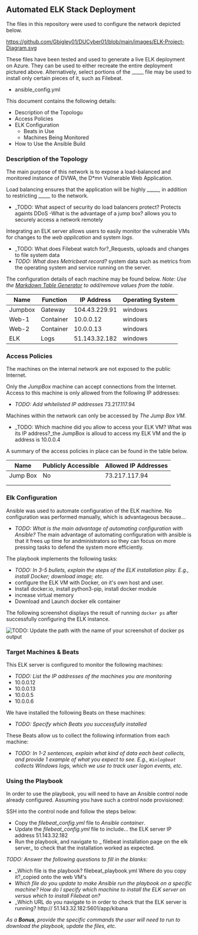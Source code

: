 ## Automated ELK Stack Deployment

The files in this repository were used to configure the network depicted below.

https://github.com/Gbigley01/DUCyber01/blob/main/images/ELK-Project-Diagram.svg

These files have been tested and used to generate a live ELK deployment on Azure. They can be used to either recreate the entire deployment pictured above. Alternatively, select portions of the _____ file may be used to install only certain pieces of it, such as Filebeat.

  - ansible_config.yml

This document contains the following details:
- Description of the Topologu
- Access Policies
- ELK Configuration
  - Beats in Use
  - Machines Being Monitored
- How to Use the Ansible Build


### Description of the Topology

The main purpose of this network is to expose a load-balanced and monitored instance of DVWA, the D*mn Vulnerable Web Application.

Load balancing ensures that the application will be highly _____, in addition to restricting _____ to the network.
- _TODO: What aspect of security do load balancers protect?  Protects againts DDoS
-What is the advantage of a jump box? allows you to securely access a network remotely 

Integrating an ELK server allows users to easily monitor the vulnerable VMs for changes to the _web application_ and system _logs_.
- _TODO: What does Filebeat watch for?_Requests, uploads and changes to file system data
- _TODO: What does Metricbeat record?_ system data such as metrics from the operating system and service running on the server.

The configuration details of each machine may be found below.
_Note: Use the [Markdown Table Generator](http://www.tablesgenerator.com/markdown_tables) to add/remove values from the table_.

| Name        | Function      | IP Address        | Operating System     |
|---------    |-----------    |---------------    |------------------    |
| Jumpbox     | Gateway       | 104.43.229.91     | windows              |
| Web-1       | Container     | 10.0.0.12         | windows              |
| Web-2       | Container     | 10.0.0.13         | windows              |
| ELK         | Logs          | 51.143.32.182     | windows              |

### Access Policies

The machines on the internal network are not exposed to the public Internet. 

Only the _JumpBox_ machine can accept connections from the Internet. Access to this machine is only allowed from the following IP addresses:
- _TODO: Add whitelisted IP addresses_ 73.217.117.94

Machines within the network can only be accessed by _The Jump Box VM_.
- _TODO: Which machine did you allow to access your ELK VM? What was its IP address?_the JumpBox is alloud to access my ELK VM and the ip address is 10.0.0.4

A summary of the access policies in place can be found in the table below.

| Name     | Publicly Accessible | Allowed IP Addresses |
|----------|---------------------|----------------------|
| Jump Box | No              |              73.217.117.94    |
|          |                     |                      |
|          |                     |                      |

### Elk Configuration

Ansible was used to automate configuration of the ELK machine. No configuration was performed manually, which is advantageous because...
- _TODO: What is the main advantage of automating configuration with Ansible?_ The main advantage of automating configuration with ansible is that it frees up time for andministrators so they can focus on more pressing tasks to defend the system more efficiently. 

The playbook implements the following tasks:
- _TODO: In 3-5 bullets, explain the steps of the ELK installation play. E.g., install Docker; download image; etc._
- configure the ELK VM with Docker, on it's own host and user.
- Install docker.io, install python3-pip, install docker module
- increase virtual memory
- Download and Launch docker elk container

The following screenshot displays the result of running `docker ps` after successfully configuring the ELK instance.

![TODO: Update the path with the name of your screenshot of docker ps output](Images/docker_ps_output.png)

### Target Machines & Beats
This ELK server is configured to monitor the following machines:
- _TODO: List the IP addresses of the machines you are monitoring_
- 10.0.0.12
- 10.0.0.13
- 10.0.0.5
- 10.0.0.6

We have installed the following Beats on these machines:
- _TODO: Specify which Beats you successfully installed_

These Beats allow us to collect the following information from each machine:
- _TODO: In 1-2 sentences, explain what kind of data each beat collects, and provide 1 example of what you expect to see. E.g., `Winlogbeat` collects Windows logs, which we use to track user logon events, etc._

### Using the Playbook
In order to use the playbook, you will need to have an Ansible control node already configured. Assuming you have such a control node provisioned: 

SSH into the control node and follow the steps below:
- Copy the _filebeat_config.yml_ file to _Ansible container_.
- Update the _filebeat_config.yml_ file to include... the ELK server IP address 51.143.32.182
- Run the playbook, and navigate to _ filebeat installation page on the elk server_ to check that the installation worked as expected.

_TODO: Answer the following questions to fill in the blanks:_
- _Which file is the playbook? filebeat_playbook.yml  Where do you copy it?_copied onto the web VM's
- _Which file do you update to make Ansible run the playbook on a specific machine? How do I specify which machine to install the ELK server on versus which to install Filebeat on?_
- _Which URL do you navigate to in order to check that the ELK server is running? http:// 51.143.32.182:5601/app/kibana

_As a **Bonus**, provide the specific commands the user will need to run to download the playbook, update the files, etc._
